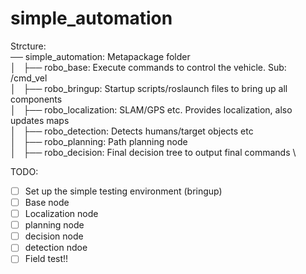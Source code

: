 # simple_automation

Strcture: \
── simple_automation: Metapackage folder \
│   ├── robo_base: Execute commands to control the vehicle. Sub: /cmd_vel \
│   ├── robo_bringup: Startup scripts/roslaunch files to bring up all components \
│   ├── robo_localization: SLAM/GPS etc. Provides localization, also updates maps \
│   ├── robo_detection: Detects humans/target objects etc \
│   ├── robo_planning: Path planning node \
│   ├── robo_decision: Final decision tree to output final commands \


TODO:
- [ ] Set up the simple testing environment (bringup)
- [ ] Base node
- [ ] Localization node
- [ ] planning node
- [ ] decision node
- [ ] detection ndoe
- [ ] Field test!!
